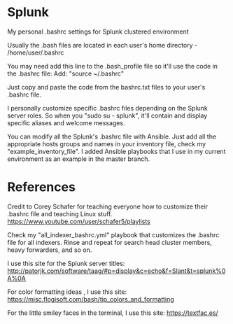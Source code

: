 # Splunk
My personal .bashrc settings for Splunk clustered environment

Usually the .bash files are located in each user's home directory - /home/user/.bashrc

You may need add this line to the .bash_profile file so it'll use the code in the .bashrc file:
Add: "source ~/.bashrc"

Just copy and paste the code from the bashrc.txt files to your user's .bashrc file. 

I personally customize specific .bashrc files depending on the Splunk server roles. 
So when you "sudo su - splunk", it'll contain and display specific aliases and welcome messages. 

You can modify all the Splunk's .bashrc file with Ansible. 
Just add all the appropriate hosts groups and names in your inventory file, check my "example_inventory_file". 
I added Ansible playbooks that I use in my current environment as an example in the master branch. 


# References

Credit to Corey Schafer for teaching everyone how to customize their .bashrc file and teaching Linux stuff. 
https://www.youtube.com/user/schafer5/playlists


Check my "all_indexer_bashrc.yml" playbook that customizes the .bashrc file for all indexers. 
Rinse and repeat for search head cluster members, heavy forwarders, and so on. 

I use this site for the Splunk server titles:
http://patorjk.com/software/taag/#p=display&c=echo&f=Slant&t=splunk%0A%0A

For color formatting ideas , I use this site:
https://misc.flogisoft.com/bash/tip_colors_and_formatting

For the little smiley faces in the terminal, I use this site:
https://textfac.es/
